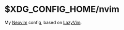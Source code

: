 # $XDG\_CONFIG\_HOME/nvim

My [Neovim](https://neovim.io/) config, based on
[LazyVim](https://github.com/LazyVim/LazyVim).
